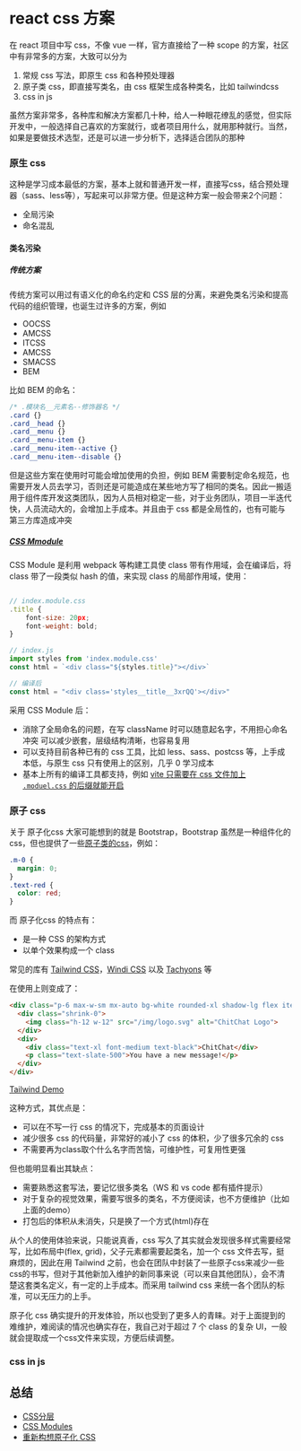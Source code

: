# react css 方案

在 react 项目中写 css，不像 vue 一样，官方直接给了一种 scope 的方案，社区中有非常多的方案，大致可以分为

1. 常规 css 写法，即原生 css 和各种预处理器
2. 原子类 css，即直接写类名，由 css 框架生成各种类名，比如 tailwindcss
3. css in js

虽然方案非常多，各种库和解决方案都几十种，给人一种眼花缭乱的感觉，但实际开发中，一般选择自己喜欢的方案就行，或者项目用什么，就用那种就行。当然，如果是要做技术选型，还是可以进一步分析下，选择适合团队的那种

### 原生 css

这种是学习成本最低的方案，基本上就和普通开发一样，直接写css，结合预处理器（sass、less等），写起来可以非常方便。但是这种方案一般会带来2个问题：

- 全局污染
- 命名混乱

#### 类名污染

##### 传统方案

传统方案可以用过有语义化的命名约定和 CSS 层的分离，来避免类名污染和提高代码的组织管理，也诞生过许多的方案，例如

- OOCSS
- AMCSS
- ITCSS
- AMCSS
- SMACSS
- BEM

比如 BEM 的命名：

```css
/* .模块名__元素名--修饰器名 */
.card {}
.card__head {}
.card__menu {}
.card__menu-item {}
.card__menu-item--active {}
.card__menu-item--disable {}
```

但是这些方案在使用时可能会增加使用的负担，例如 BEM 需要制定命名规范，也需要开发人员去学习，否则还是可能造成在某些地方写了相同的类名。因此一搬适用于组件库开发这类团队，因为人员相对稳定一些，对于业务团队，项目一半迭代快，人员流动大的，会增加上手成本。并且由于 css 都是全局性的，也有可能与第三方库造成冲突

##### [CSS Mmodule](https://github.com/css-modules/css-modules)

CSS Module 是利用 webpack 等构建工具使 class 带有作用域，会在编译后，将 class 带了一段类似 hash 的值，来实现 class 的局部作用域，使用：

```jsx

// index.module.css
.title {
    font-size: 20px;
    font-weight: bold;
}

// index.js
import styles from 'index.module.css'
const html = `<div class="${styles.title}"></div>`

// 编译后
const html = "<div class='styles__title__3xrQQ'></div>"
```

采用 CSS Module 后：

- 消除了全局命名的问题，在写 className 时可以随意起名字，不用担心命名冲突
  可以减少嵌套，层级结构清晰，也容易复用
- 可以支持目前各种已有的 css 工具，比如 less、sass、postcss 等，上手成本低，与原生 css 只有使用上的区别，几乎 0 学习成本
- 基本上所有的编译工具都支持，例如 [vite 只需要在 css 文件加上 `.moduel.css` 的后缀就能开启](https://vitejs.dev/guide/features.html#css-modules)

### 原子 css

关于 原子化css 大家可能想到的就是 Bootstrap，Bootstrap 虽然是一种组件化的 css，但也提供了一些[原子类的css](https://getbootstrap.com/docs/5.1/utilities/api/#api-explained)，例如：

```css
.m-0 {
  margin: 0;
}
.text-red {
  color: red;
}
```

而 原子化css 的特点有：

- 是一种 CSS 的架构方式
- 以单个效果构成一个 class

常见的库有 [Tailwind CSS](https://tailwindcss.com/)，[Windi CSS](https://cn.windicss.org/) 以及 [Tachyons](https://tachyons.io/) 等

在使用上则变成了：

```html
<div class="p-6 max-w-sm mx-auto bg-white rounded-xl shadow-lg flex items-center space-x-4">
  <div class="shrink-0">
    <img class="h-12 w-12" src="/img/logo.svg" alt="ChitChat Logo">
  </div>
  <div>
    <div class="text-xl font-medium text-black">ChitChat</div>
    <p class="text-slate-500">You have a new message!</p>
  </div>
</div>
```

[Tailwind Demo](https://tailwindcss.com/docs/utility-first)

这种方式，其优点是：

- 可以在不写一行 css 的情况下，完成基本的页面设计
- 减少很多 css 的代码量，非常好的减小了 css 的体积，少了很多冗余的 css
- 不需要再为class取个什么名字而苦恼，可维护性，可复用性更强

但也能明显看出其缺点：

- 需要熟悉这套写法，要记忆很多类名（WS 和 vs code 都有插件提示）
- 对于复杂的视觉效果，需要写很多的类名，不方便阅读，也不方便维护（比如上面的demo）
- 打包后的体积从未消失，只是换了一个方式(html)存在

从个人的使用体验来说，只能说真香，css 写久了其实就会发现很多样式需要经常写，比如布局中(flex, grid)，父子元素都需要起类名，加一个 css 文件去写，挺麻烦的，因此在用 Tailwind 之前，也会在团队中封装了一些原子css来减少一些css的书写，但对于其他新加入维护的新同事来说（可以来自其他团队），会不清楚这套类名定义，有一定的上手成本。而采用 tailwind css 来统一各个团队的标准，可以无压力的上手。

原子化 css 确实提升的开发体验，所以也受到了更多人的青睐。对于上面提到的难维护，难阅读的情况也确实存在，我自己对于超过 7 个 class 的复杂 UI，一般就会提取成一个css文件来实现，方便后续调整。

### css in js

## 总结

- [CSS分层](https://www.w3cplus.com/css/css-layers.html)
- [CSS Modules](https://glenmaddern.com/articles/css-modules)
- [重新构想原子化 CSS](https://antfu.me/posts/reimagine-atomic-css-zh)
